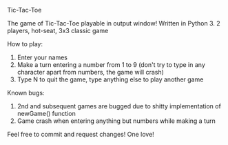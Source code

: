 Tic-Tac-Toe

The game of Tic-Tac-Toe playable in output window!
Written in Python 3.
2 players, hot-seat, 3x3 classic game

How to play:
1) Enter your names
2) Make a turn entering a number from 1 to 9 (don't try to type in any character apart from numbers, the game will crash)
3) Type N to quit the game, type anything else to play another game

Known bugs:
1) 2nd and subsequent games are bugged due to shitty implementation of newGame() function
2) Game crash when entering anything but numbers while making a turn

Feel free to commit and request changes! One love!
